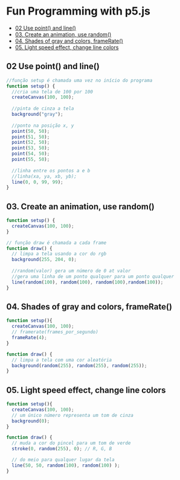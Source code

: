 # Fun Programming with p5.js

<!-- toc -->
- [02 Use point() and line()](#02-use-point-and-line)
- [03. Create an animation, use random()](#03-create-an-animation-use-random)
- [04. Shades of gray and colors, frameRate()](#04-shades-of-gray-and-colors-framerate)
- [05. Light speed effect, change line colors](#05-light-speed-effect-change-line-colors)
<!-- toc -->

## 02 Use point() and line()

```js
//função setup é chamada uma vez no início do programa
function setup() {
  //cria uma tela de 100 por 100
  createCanvas(100, 100);
  
  //pinta de cinza a tela
  background("gray");
  
  //ponto na posição x, y
  point(50, 50);
  point(51, 50);
  point(52, 50);
  point(53, 50);
  point(54, 50);
  point(55, 50);
  
  //linha entre os pontos a e b
  //linha(xa, ya, xb, yb);
  line(0, 0, 99, 99);
}
```

## 03. Create an animation, use random()

```js
function setup() {
  createCanvas(100, 100);
}

// função draw é chamada a cada frame
function draw() {
  // limpa a tela usando a cor do rgb
  background(255, 204, 0);
  
  //random(valor) gera um número de 0 at valor
  //gera uma linha de um ponto qualquer para um ponto qualquer
  line(random(100), random(100), random(100),random(100)); 
}
```

## 04. Shades of gray and colors, frameRate()

```js
function setup(){
  createCanvas(100, 100);
  // framerate(frames_por_segundo) 
  frameRate(4);
}

function draw() {
  // limpa a tela com uma cor aleatória
  background(random(255), random(255), random(255));
}
```

## 05. Light speed effect, change line colors

```js
function setup(){
  createCanvas(100, 100);
  // um único número representa um tom de cinza
  background(0);
}

function draw() {
  // muda a cor do pincel para um tom de verde
  stroke(0, random(255), 0); // R, G, B

  // do meio para qualquer lugar da tela
  line(50, 50, random(100), random(100) );
}
```
